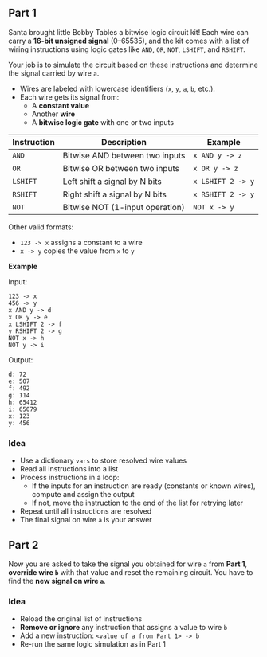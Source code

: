 ## Part 1

Santa brought little Bobby Tables a bitwise logic circuit kit! Each wire can carry a **16-bit unsigned signal** (0–65535), and the kit comes with a list of wiring instructions using logic gates like `AND`, `OR`, `NOT`, `LSHIFT`, and `RSHIFT`.

Your job is to simulate the circuit based on these instructions and determine the signal carried by wire `a`.

- Wires are labeled with lowercase identifiers (`x`, `y`, `a`, `b`, etc.).
- Each wire gets its signal from:
  - A **constant value**
  - Another **wire**
  - A **bitwise logic gate** with one or two inputs

| Instruction | Description                         | Example                      |
|-------------|-------------------------------------|------------------------------|
| `AND`       | Bitwise AND between two inputs      | `x AND y -> z`               |
| `OR`        | Bitwise OR between two inputs       | `x OR y -> z`                |
| `LSHIFT`    | Left shift a signal by N bits       | `x LSHIFT 2 -> y`            |
| `RSHIFT`    | Right shift a signal by N bits      | `x RSHIFT 2 -> y`            |
| `NOT`       | Bitwise NOT (1-input operation)     | `NOT x -> y`                 |

Other valid formats:
- `123 -> x` assigns a constant to a wire
- `x -> y` copies the value from `x` to `y`

**Example**

Input:
```
123 -> x
456 -> y
x AND y -> d
x OR y -> e
x LSHIFT 2 -> f
y RSHIFT 2 -> g
NOT x -> h
NOT y -> i
```

Output:
```
d: 72
e: 507
f: 492
g: 114
h: 65412
i: 65079
x: 123
y: 456
```

### Idea

- Use a dictionary `vars` to store resolved wire values
- Read all instructions into a list
- Process instructions in a loop:
   - If the inputs for an instruction are ready (constants or known wires), compute and assign the output
   - If not, move the instruction to the end of the list for retrying later
- Repeat until all instructions are resolved
- The final signal on wire `a` is your answer

## Part 2

Now you are asked to take the signal you obtained for wire `a` from **Part 1**, **override wire `b`** with that value and reset the remaining circuit. You have to find the **new signal on wire `a`**.

### Idea

- Reload the original list of instructions
- **Remove or ignore** any instruction that assigns a value to wire `b`
- Add a new instruction: `<value of a from Part 1> -> b`
- Re-run the same logic simulation as in Part 1
